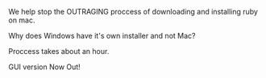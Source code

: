 We help stop the OUTRAGING proccess of downloading and installing ruby on mac.

Why does Windows have it's own installer and not Mac?

Proccess takes about an hour.

GUI version Now Out!
